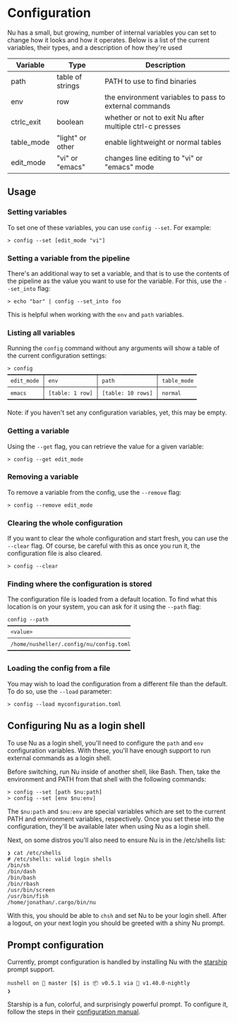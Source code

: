 # Configuration

Nu has a small, but growing, number of internal variables you can set to change how it looks and how it operates.  Below is a list of the current variables, their types, and a description of how they're used

| Variable        | Type           | Description  |
| ------------- | ------------- | ----- |
| path | table of strings | PATH to use to find binaries |
| env | row | the environment variables to pass to external commands |
| ctrlc_exit | boolean | whether or not to exit Nu after multiple ctrl-c presses |
| table_mode | "light" or other | enable lightweight or normal tables |
| edit_mode | "vi" or "emacs" | changes line editing to "vi" or "emacs" mode |

## Usage

### Setting variables

To set one of these variables, you can use `config --set`. For example:

```
> config --set [edit_mode "vi"]
```

### Setting a variable from the pipeline

There's an additional way to set a variable, and that is to use the contents of the pipeline as the value you want to use for the variable. For this, use the `--set_into` flag:

```
> echo "bar" | config --set_into foo
```

This is helpful when working with the `env` and `path` variables.

### Listing all variables

Running the `config` command without any arguments will show a table of the current configuration settings:

```
> config
━━━━━━━━━━━┯━━━━━━━━━━━━━━━━┯━━━━━━━━━━━━━━━━━━┯━━━━━━━━━━━━
 edit_mode │ env            │ path             │ table_mode 
───────────┼────────────────┼──────────────────┼────────────
 emacs     │ [table: 1 row] │ [table: 10 rows] │ normal 
━━━━━━━━━━━┷━━━━━━━━━━━━━━━━┷━━━━━━━━━━━━━━━━━━┷━━━━━━━━━━━━
```

Note: if you haven't set any configuration variables, yet, this may be empty.

### Getting a variable

Using the `--get` flag, you can retrieve the value for a given variable:

```
> config --get edit_mode
```

### Removing a variable

To remove a variable from the config, use the `--remove` flag:

```
> config --remove edit_mode
```

### Clearing the whole configuration

If you want to clear the whole configuration and start fresh, you can use the `--clear` flag. Of course, be careful with this as once you run it, the configuration file is also cleared.

```
> config --clear
```

### Finding where the configuration is stored

The configuration file is loaded from a default location. To find what this location is on your system, you can ask for it using the `--path` flag:

```
config --path
━━━━━━━━━━━━━━━━━━━━━━━━━━━━━━━━━━━━━━━
 <value> 
───────────────────────────────────────
 /home/nusheller/.config/nu/config.toml 
━━━━━━━━━━━━━━━━━━━━━━━━━━━━━━━━━━━━━━━
```

### Loading the config from a file

You may wish to load the configuration from a different file than the default. To do so, use the `--load` parameter:

```
> config --load myconfiguration.toml
```

## Configuring Nu as a login shell

To use Nu as a login shell, you'll need to configure the `path` and `env` configuration variables. With these, you'll have enough support to run external commands as a login shell.

Before switching, run Nu inside of another shell, like Bash. Then, take the environment and PATH from that shell with the following commands:
```
> config --set [path $nu:path]
> config --set [env $nu:env]
```

The `$nu:path` and `$nu:env` are special variables which are set to the current PATH and environment variables, respectively. Once you set these into the configuration, they'll be available later when using Nu as a login shell.

Next, on some distros you'll also need to ensure Nu is in the /etc/shells list:

```
❯ cat /etc/shells
# /etc/shells: valid login shells
/bin/sh
/bin/dash
/bin/bash
/bin/rbash
/usr/bin/screen
/usr/bin/fish
/home/jonathan/.cargo/bin/nu
```

With this, you should be able to `chsh` and set Nu to be your login shell. After a logout, on your next login you should be greeted with a shiny Nu prompt.

## Prompt configuration

Currently, prompt configuration is handled by installing Nu with the [starship](https://github.com/starship/starship) prompt support. 

```
nushell on 📙 master [$] is 📦 v0.5.1 via 🦀 v1.40.0-nightly 
❯ 
```

Starship is a fun, colorful, and surprisingly powerful prompt. To configure it, follow the steps in their [configuration manual](https://starship.rs/config/).
